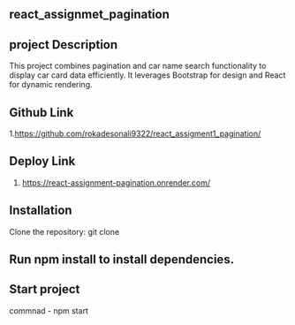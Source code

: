 ## react_assignmet_pagination 

## project Description
This project combines pagination and car name search functionality to display car card data efficiently.
It leverages Bootstrap for design and React for dynamic rendering.

## Github Link
1.https://github.com/rokadesonali9322/react_assigment1_pagination/

## Deploy Link
1. https://react-assignment-pagination.onrender.com/

## Installation
Clone the repository: git clone  

  ## Run npm install to install dependencies.
  
## Start project
commnad - npm start
